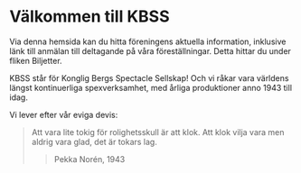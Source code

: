 # Välkommen till KBSS

Via denna hemsida kan du hitta föreningens aktuella information, inklusive länk till anmälan till deltagande på våra föreställningar. Detta hittar du under fliken Biljetter.

KBSS står för Konglig Bergs Spectacle Sellskap! Och vi råkar vara världens längst kontinuerliga spexverksamhet, med årliga produktioner anno 1943 till idag.

Vi lever efter vår eviga devis:
>Att vara lite tokig för rolighetsskull är att klok.
>Att klok vilja vara men aldrig vara glad, det är tokars lag.
>> Pekka Norén, 1943